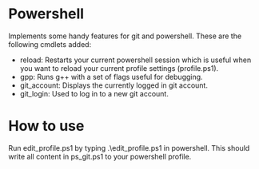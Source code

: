 # Powershell
Implements some handy features for git and powershell. These are the following cmdlets added:
- reload: Restarts your current powershell session which is useful when you want to reload your current profile settings (profile.ps1).
- gpp: Runs g++ with a set of flags useful for debugging.
- git_account: Displays the currently logged in git account.
- git_login: Used to log in to a new git account.

# How to use
Run edit_profile.ps1 by typing .\edit_profile.ps1 in powershell. This should write all content in ps_git.ps1 to your powershell profile.
